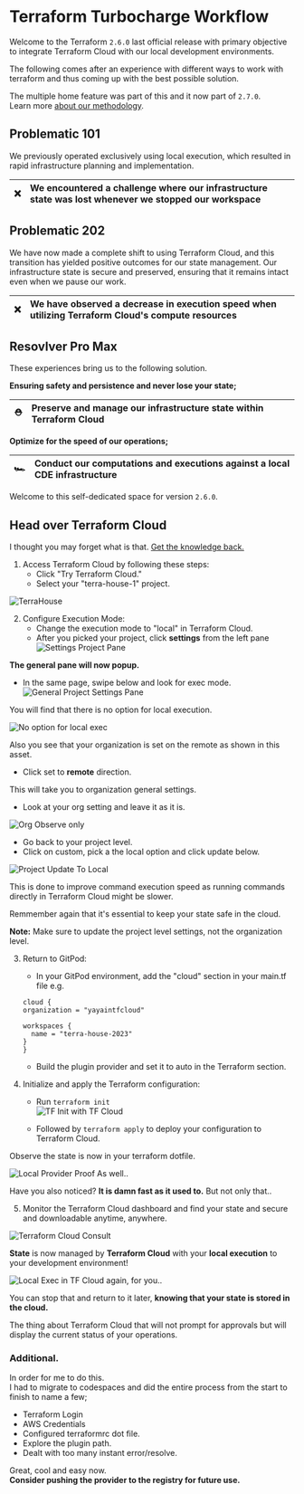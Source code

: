 # Terraform Turbocharge Workflow

Welcome to the Terraform  `2.6.0` last official release with primary objective to integrate Terraform Cloud with our local development environments.

The following comes after an experience with different ways to work with terraform and thus coming up with the best possible solution.

The multiple home feature was part of this and it now part of `2.7.0`.<br>
Learn more [about our methodology](https://github.com/yaya2devops/terraform-beginner-bootcamp-2023/issues/61).


## Problematic 101
We previously operated exclusively using local execution, which resulted in rapid infrastructure planning and implementation. 

|❌|We encountered a challenge where our infrastructure state was lost whenever we stopped our workspace|
|---:|:---|

## Problematic 202
We have now made a complete shift to using Terraform Cloud, and this transition has yielded positive outcomes for our state management. Our infrastructure state is secure and preserved, ensuring that it remains intact even when we pause our work.

|❌|We have observed a decrease in execution speed when utilizing Terraform Cloud's compute resources|
|---:|:---|

## Resovlver Pro Max
These experiences bring us to the following solution.

**Ensuring safety and persistence and never lose your state;**

|⛑️|Preserve and manage our infrastructure state within Terraform Cloud |
|---:|:---|

**Optimize for the speed of our operations;**

|🏎️| Conduct our computations and executions against a local CDE infrastructure |
|---:|:---|

Welcome to this self-dedicated space for version `2.6.0`.


## Head over Terraform Cloud

I thought you may forget what is that. [Get the knowledge back.](https://developer.hashicorp.com/terraform/cloud-docs)

1. Access Terraform Cloud by following these steps:
   - Click "Try Terraform Cloud."
   - Select your "terra-house-1" project.

![TerraHouse](assets/2.6.0/terra-house-2023.png)

2. Configure Execution Mode:
   - Change the execution mode to "local" in Terraform Cloud. 
   - After you picked your project, click **settings** from the left pane<br>
![Settings Project Pane](assets/2.6.0/click-settings.png)

**The general pane will now popup.**
  - In the same page, swipe below and look for exec mode.<br>
![General Project Settings Pane](assets/2.6.0/general-pane-popup.png)

You will find that there is no option for local execution.

![No option for local exec](assets/2.6.0/you-dont-see-local.png)

Also you see that your organization is set on the remote as shown in this asset.

  - Click set to **remote** direction.

This will take you to organization  general settings.
  - Look at your org setting and leave it as it is.

![Org Observe only](assets/2.6.0/default-org-exec.png)

 - Go back to your project level.
 - Click on custom, pick a the local option and click update below.

![Project Update To Local](assets/2.6.0/project-custom.png)

This is done to improve command execution speed as running commands directly in Terraform Cloud might be slower. 

Remmember again that it's essential to keep your state safe in the cloud.

**Note:** Make sure to update the project level settings, not the organization level.

3. Return to GitPod:
   - In your GitPod environment, add the "cloud" section in your main.tf file e.g.
    ```hcl
    cloud {
    organization = "yayaintfcloud"

    workspaces {
      name = "terra-house-2023"
    }
   }
   ```
   - Build the plugin provider and set it to auto in the Terraform section.

4. Initialize and apply the Terraform configuration:
   - Run `terraform init` <br>
   ![TF Init with TF Cloud](assets/2.6.0/init-tf-cloud.png)
   
   - Followed by `terraform apply` to deploy your configuration to Terraform Cloud.

Observe the state is now in your terraform dotfile.

![Local Provider Proof As well..](assets/2.6.0/tf-cloud-local-exec.png)

Have you also noticed? **It is damn fast as it used to.** But not only that..

5. Monitor the Terraform Cloud dashboard and find your state and secure and downloadable anytime, anywhere.

![Terraform Cloud Consult](assets/2.6.0/state-managed.png)

**State** is now managed by **Terraform Cloud** with your **local execution** to your development environment!

![Local Exec in TF Cloud again, for you..](assets/2.6.0/local-exec.png)

You can stop that and return to it later, **knowing that your state is stored in the cloud.**

The thing about Terraform Cloud that will not prompt for approvals but will display the current status of your operations. 


### Additional.

In order for me to do this. <br>I had to migrate to codespaces and did the entire process from the start to finish to name a few;
- Terraform Login
- AWS Credentials
- Configured terraformrc dot file.
- Explore the plugin path.
- Dealt with too many instant error/resolve.

Great, cool and easy now.<br> **Consider pushing the provider to the registry for future use.**
